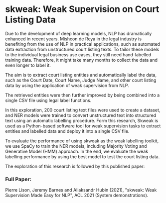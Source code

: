 # skweak: Weak Supervision on Court Listing Data
Due to the development of deep learning models, NLP has dramatically enhanced in recent years. Mishcon de Reya in the legal industry is benefiting from the use of NLP in practical applications, such as automated data extraction from unstructured court listing texts. To tailor these models to the individual legal business use cases, they still need hand-labelled training data. Therefore, it might take many months to collect the data and even longer to label it.

The aim is to extract court listing entities and automatically label the data, such as the Court Date, Court Name, Judge Name, and other court listing data by using the application of weak supervision from NLP. 

The retrieved entities were then further improved by being combined into a single CSV file using legal label functions. 

In this exploration, 200 court listing text files were used to create a dataset, and NER models were trained to convert unstructured text into structured text using an automatic labelling procedure. Form this research, Skweak is used as a Python-based software tool for weak supervision tasks to extract entities and labelled data and deploy it into a single CSV file.

To evaluate the performance of using skweak as the weak labelling toolkit, we use SpaCy to train the NER models, including Majority Voting and Generative Model (HMM) approach. In the end, we evaluate the weak labelling performance by using the best model to test the court listing data.

The exploration of this research is followed by this published paper: 
### Full Paper:
Pierre Lison, Jeremy Barnes and Aliaksandr Hubin (2021), "skweak: Weak Supervision Made Easy for NLP", ACL 2021 (System demonstrations).
